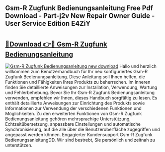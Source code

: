 ## Gsm-R Zugfunk Bedienungsanleitung Free Pdf Download - Part-j2v New Repair Owner Guide - User Service Edition E4ZiY

# <h2><a href="http://df0w6qv.blite.top/?on=Gsm-R+Zugfunk+Bedienungsanleitung">🔗Download 👉🔴 Gsm-R Zugfunk Bedienungsanleitung</a></h2>

[![Gsm-R Zugfunk Bedienungsanleitung new download](https://i.imgur.com/lujVjoI.png)](http://df0w6qv.blite.top/?on=Gsm-R+Zugfunk+Bedienungsanleitung)
Hallo und herzlich willkommen zum Benutzerhandbuch für Ihr neu konfiguriertes Gsm-R Zugfunk Bedienungsanleitung. Diese Anleitung soll Ihnen helfen, die Funktionen und Fähigkeiten Ihres Produkts zu beherrschen. Im Inneren finden Sie detaillierte Anweisungen zur Installation, Verwendung, Wartung und Fehlerbehebung. Bevor Sie Ihr Gsm-R Zugfunk Bedienungsanleitung verwenden, empfehlen wir Ihnen, dieses Handbuch sorgfältig zu lesen. Es enthält detaillierte Anweisungen zur Einrichtung des Produkts sowie Informationen zur Verwendung der verschiedenen Funktionen und Möglichkeiten. Zu den erweiterten Funktionen von Gsm-R Zugfunk Bedienungsanleitung gehören mehrsprachige Unterstützung, Echtzeitübersetzung, anpassbare Einstellungen und automatische Synchronisierung, auf die alle über die Benutzeroberfläche zugegriffen und angepasst werden können. Engagierter Kundensupport Gsm-R Zugfunk BedienungsanleitungDD. Wir sind bestrebt, Sie persönlich und zeitnah zu unterstützen.
